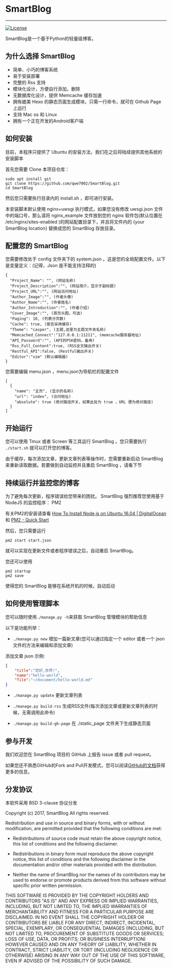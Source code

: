 # SmartBlog

***
[![License](https://img.shields.io/badge/License-BSD%203--Clause-blue.svg)](https://github.com/qwe7002/SmartBlog/blob/master/LICENSE)

SmartBlog是一个基于Python的轻量级博客。

## 为什么选择 SmartBlog

* 简单、小巧的博客系统
* 易于安装部署
* 完整的 Rss 支持
* 模块化设计，方便自行添加，删除
* 无数据库化设计，提供 Memcache 缓存加速
* 拥有媲美 Hexo 的静态页面生成模块，只需一行命令，就可在 Github Page 上运行
* 支持 Mac os 和 Linux
* 拥有一个正在开发的Android客户端

## 如何安装

目前，本程序只提供了 Ubuntu 的安装方法，我们在之后将陆续提供其他系统的安装脚本

首先您需要 Clone 本项目仓库：

```shell
sudo apt install git
git clone https://github.com/qwe7002/SmartBlog.git
cd SmartBlog
```

然后您只需要执行目录内的 install.sh ，即可进行安装。

本安装脚本默认使用 nginx+uwsgi 执行模式，如果您没有修改 uwsgi.json 文件中的端口号，那么请将 nginx_example 文件放到您的 nginx 软件包(默认位置在 /etc/nginx/sites-enabled )的网站配置目录下，并且将文件内的 {your SmartBlog location} 替换成您的 SmartBlog 存放目录。

## 配置您的 SmartBlog

您需要修改处于 config 文件夹下的 system.json 。这是您的全局配置文件。以下是变量定义：(记得，Json 是不能支持注释的)

```
{
  "Project_Name": "", (网站名称)
  "Project_Description":"", (网站简介，显示于副标题)
  "Project_URL":"", (网站访问地址)
  "Author_Image":"", (作者头像)
  "Author_Name":"", (作者姓名)
  "Author_Introduction":"", (作者介绍)
  "Cover_Image":"", (首页头图，可选)
  "Paging": 10, (列表分页数)
  "Cache": true, (是否采用缓存)
  "Theme": "casper", (主题,这里为主题文件夹名称)
  "Memcached_Connect":"127.0.0.1:11211", (memcache服务器地址)
  "API_Password":"", (API的PSK密码，备用)
  "Rss_Full_Content":true, (RSS全文输出开关)
  "Restful_API":false, (Restful输出开关)
  "Editor":"vim" (默认编辑器)
}
```
您需要编辑 menu.json ，menu.json为导航栏的配置文件

```
[
  {
    "name": "主页", (显示的名称)
    "url": "index", (访问地址)
    "absolute": true (绝对路径开关，如果此处为 true ，URL 便为绝对路径)
  }
]
```

## 开始运行

您可以使用 Tmux 或者 Screen 等工具运行 SmartBlog 。您只需要执行 `./start.sh` 就可以打开您的博客。

由于缓存，每次添加文章，更新文章列表等操作时，您需要重新启动 SmartBlog 来重新读取数据。若要做到自动监控并且重启 SmartBlog ，请看下节

## 持续运行并监控您的博客

为了避免每次更新，程序错误给您带来的困扰。 SmartBlog 强烈推荐您使用基于 NodeJS 的监控程序： PM2

有关PM2的安装请查看 [How To Install Node.js on Ubuntu 16.04 | DigitalOcean](https://www.digitalocean.com/community/tutorials/how-to-install-node-js-on-ubuntu-16-04) 和 [PM2 - Quick Start](http://pm2.keymetrics.io/docs/usage/quick-start/)

然后，您只需要运行

```shell
pm2 start start.json

```

就可以实现在更新文件或者程序错误之后，自动重启 SmartBlog。

您还可以使用

```shell
pm2 startup
pm2 save
```

使得您的 SmartBlog 能够在系统开机的时候，自动启动

## 如何使用管理脚本

您可以随时使用`./manage.py -h`来获取 SmartBlog 管理模块的帮助信息

以下是功能列举：

- `./manage.py new` 增加一篇新文章(您可以通过指定一个 editor 或者一个 json 文件的方法来编辑和添加文章)

添加文章 json 示例:
```json
{
	"title":"您好,世界!",
	"name":"hello-world",
	"file":"~/document/hello-world.md"
}
```

- `./manage.py update` 更新文章列表

- `./manage.py build-rss` 生成RSS文件(每次添加文章或更新文章列表的时候，无需调用此命令)

- `./manage.py build-gh-page` 在 ./static_page 文件夹下生成静态页面

## 参与开发

我们欢迎您在 SmartBlog 项目的 GitHub 上报告 issue 或者 pull request。

如果您还不熟悉GitHub的Fork and Pull开发模式，您可以阅读[GitHub的文档](https://help.github.com/articles/using-pull-requests)获得更多的信息。

## 分发协议

本软件采用 BSD 3-clause 协议分发

Copyright (c) 2017, SmartBlog
All rights reserved.

Redistribution and use in source and binary forms, with or without
modification, are permitted provided that the following conditions are met:

* Redistributions of source code must retain the above copyright notice, this
  list of conditions and the following disclaimer.

* Redistributions in binary form must reproduce the above copyright notice,
  this list of conditions and the following disclaimer in the documentation
  and/or other materials provided with the distribution.

* Neither the name of SmartBlog nor the names of its
  contributors may be used to endorse or promote products derived from
  this software without specific prior written permission.

THIS SOFTWARE IS PROVIDED BY THE COPYRIGHT HOLDERS AND CONTRIBUTORS "AS IS"
AND ANY EXPRESS OR IMPLIED WARRANTIES, INCLUDING, BUT NOT LIMITED TO, THE
IMPLIED WARRANTIES OF MERCHANTABILITY AND FITNESS FOR A PARTICULAR PURPOSE ARE
DISCLAIMED. IN NO EVENT SHALL THE COPYRIGHT HOLDER OR CONTRIBUTORS BE LIABLE
FOR ANY DIRECT, INDIRECT, INCIDENTAL, SPECIAL, EXEMPLARY, OR CONSEQUENTIAL
DAMAGES (INCLUDING, BUT NOT LIMITED TO, PROCUREMENT OF SUBSTITUTE GOODS OR
SERVICES; LOSS OF USE, DATA, OR PROFITS; OR BUSINESS INTERRUPTION) HOWEVER
CAUSED AND ON ANY THEORY OF LIABILITY, WHETHER IN CONTRACT, STRICT LIABILITY,
OR TORT (INCLUDING NEGLIGENCE OR OTHERWISE) ARISING IN ANY WAY OUT OF THE USE
OF THIS SOFTWARE, EVEN IF ADVISED OF THE POSSIBILITY OF SUCH DAMAGE.
